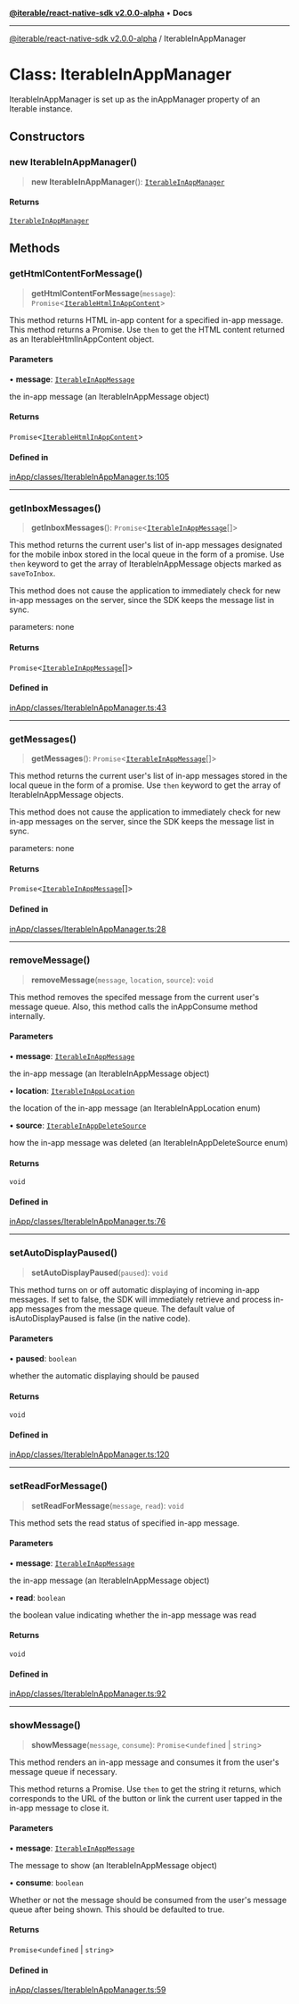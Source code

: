 [**@iterable/react-native-sdk v2.0.0-alpha**](../README.md) • **Docs**

***

[@iterable/react-native-sdk v2.0.0-alpha](../globals.md) / IterableInAppManager

# Class: IterableInAppManager

IterableInAppManager is set up as the inAppManager property of an Iterable instance.

## Constructors

### new IterableInAppManager()

> **new IterableInAppManager**(): [`IterableInAppManager`](IterableInAppManager.md)

#### Returns

[`IterableInAppManager`](IterableInAppManager.md)

## Methods

### getHtmlContentForMessage()

> **getHtmlContentForMessage**(`message`): `Promise`\<[`IterableHtmlInAppContent`](IterableHtmlInAppContent.md)\>

This method returns HTML in-app content for a specified in-app message.
This method returns a Promise. Use `then` to get the HTML content returned as an IterableHtmlInAppContent object.

#### Parameters

• **message**: [`IterableInAppMessage`](IterableInAppMessage.md)

the in-app message (an IterableInAppMessage object)

#### Returns

`Promise`\<[`IterableHtmlInAppContent`](IterableHtmlInAppContent.md)\>

#### Defined in

[inApp/classes/IterableInAppManager.ts:105](https://github.com/Iterable/react-native-sdk/blob/33a336d972ce3f91e45be0626b4337400455463a/src/inApp/classes/IterableInAppManager.ts#L105)

***

### getInboxMessages()

> **getInboxMessages**(): `Promise`\<[`IterableInAppMessage`](IterableInAppMessage.md)[]\>

This method returns the current user's list of in-app messages designated for the mobile inbox stored in the local queue in the form of a promise.
Use `then` keyword to get the array of IterableInAppMessage objects marked as `saveToInbox`.

This method does not cause the application to immediately check for new in-app messages on the server, since the SDK keeps the message list in sync.

parameters: none

#### Returns

`Promise`\<[`IterableInAppMessage`](IterableInAppMessage.md)[]\>

#### Defined in

[inApp/classes/IterableInAppManager.ts:43](https://github.com/Iterable/react-native-sdk/blob/33a336d972ce3f91e45be0626b4337400455463a/src/inApp/classes/IterableInAppManager.ts#L43)

***

### getMessages()

> **getMessages**(): `Promise`\<[`IterableInAppMessage`](IterableInAppMessage.md)[]\>

This method returns the current user's list of in-app messages stored in the local queue in the form of a promise.
Use `then` keyword to get the array of IterableInAppMessage objects.

This method does not cause the application to immediately check for new in-app messages on the server, since the SDK keeps the message list in sync.

parameters: none

#### Returns

`Promise`\<[`IterableInAppMessage`](IterableInAppMessage.md)[]\>

#### Defined in

[inApp/classes/IterableInAppManager.ts:28](https://github.com/Iterable/react-native-sdk/blob/33a336d972ce3f91e45be0626b4337400455463a/src/inApp/classes/IterableInAppManager.ts#L28)

***

### removeMessage()

> **removeMessage**(`message`, `location`, `source`): `void`

This method removes the specifed message from the current user's message queue.
Also, this method calls the inAppConsume method internally.

#### Parameters

• **message**: [`IterableInAppMessage`](IterableInAppMessage.md)

the in-app message (an IterableInAppMessage object)

• **location**: [`IterableInAppLocation`](../enumerations/IterableInAppLocation.md)

the location of the in-app message (an IterableInAppLocation enum)

• **source**: [`IterableInAppDeleteSource`](../enumerations/IterableInAppDeleteSource.md)

how the in-app message was deleted (an IterableInAppDeleteSource enum)

#### Returns

`void`

#### Defined in

[inApp/classes/IterableInAppManager.ts:76](https://github.com/Iterable/react-native-sdk/blob/33a336d972ce3f91e45be0626b4337400455463a/src/inApp/classes/IterableInAppManager.ts#L76)

***

### setAutoDisplayPaused()

> **setAutoDisplayPaused**(`paused`): `void`

This method turns on or off automatic displaying of incoming in-app messages.
If set to false, the SDK will immediately retrieve and process in-app messages from the message queue.
The default value of isAutoDisplayPaused is false (in the native code).

#### Parameters

• **paused**: `boolean`

whether the automatic displaying should be paused

#### Returns

`void`

#### Defined in

[inApp/classes/IterableInAppManager.ts:120](https://github.com/Iterable/react-native-sdk/blob/33a336d972ce3f91e45be0626b4337400455463a/src/inApp/classes/IterableInAppManager.ts#L120)

***

### setReadForMessage()

> **setReadForMessage**(`message`, `read`): `void`

This method sets the read status of specified in-app message.

#### Parameters

• **message**: [`IterableInAppMessage`](IterableInAppMessage.md)

the in-app message (an IterableInAppMessage object)

• **read**: `boolean`

the boolean value indicating whether the in-app message was read

#### Returns

`void`

#### Defined in

[inApp/classes/IterableInAppManager.ts:92](https://github.com/Iterable/react-native-sdk/blob/33a336d972ce3f91e45be0626b4337400455463a/src/inApp/classes/IterableInAppManager.ts#L92)

***

### showMessage()

> **showMessage**(`message`, `consume`): `Promise`\<`undefined` \| `string`\>

This method renders an in-app message and consumes it from the user's message queue if necessary.

This method returns a Promise. Use `then` to get the string it returns, which corresponds to the URL
of the button or link the current user tapped in the in-app message to close it.

#### Parameters

• **message**: [`IterableInAppMessage`](IterableInAppMessage.md)

The message to show (an IterableInAppMessage object)

• **consume**: `boolean`

Whether or not the message should be consumed from the user's message queue after being shown. This should be defaulted to true.

#### Returns

`Promise`\<`undefined` \| `string`\>

#### Defined in

[inApp/classes/IterableInAppManager.ts:59](https://github.com/Iterable/react-native-sdk/blob/33a336d972ce3f91e45be0626b4337400455463a/src/inApp/classes/IterableInAppManager.ts#L59)

